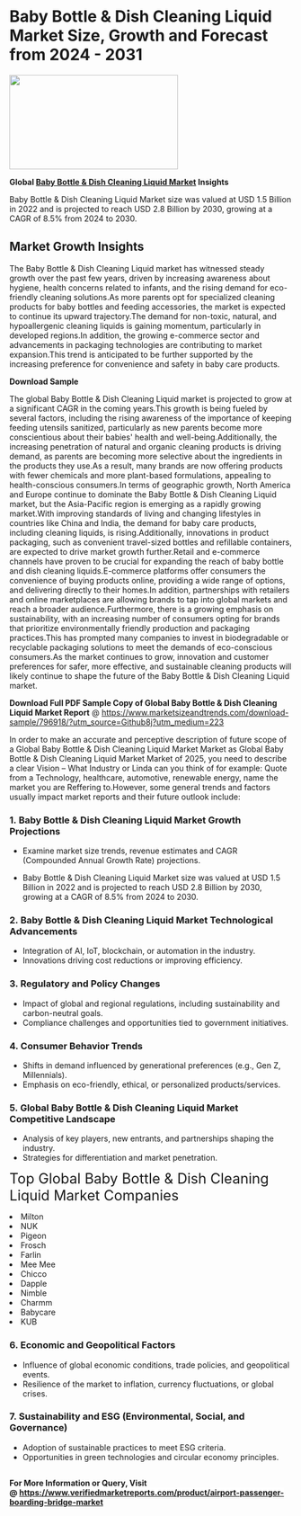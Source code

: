 <H1>Baby Bottle & Dish Cleaning Liquid Market Size, Growth and Forecast from 2024 - 2031</H1><img class="aligncenter size-medium wp-image-584254" src="https://thirdeyenews.in/wp-content/uploads/2024/09/Global-Market-Research-300x168.jpeg" alt="" width="300" height="168" /><p><strong>Global&nbsp;<a href="https://www.marketsizeandtrends.com/download-sample/796918/?utm_source=Github8j?utm_medium=223">Baby Bottle & Dish Cleaning Liquid Market</a> Insights</strong></p><p>Baby Bottle & Dish Cleaning Liquid Market size was valued at USD 1.5 Billion in 2022 and is projected to reach USD 2.8 Billion by 2030, growing at a CAGR of 8.5% from 2024 to 2030.</p><p><h2>Market Growth Insights</h2> <p>The Baby Bottle & Dish Cleaning Liquid market has witnessed steady growth over the past few years, driven by increasing awareness about hygiene, health concerns related to infants, and the rising demand for eco-friendly cleaning solutions.As more parents opt for specialized cleaning products for baby bottles and feeding accessories, the market is expected to continue its upward trajectory.The demand for non-toxic, natural, and hypoallergenic cleaning liquids is gaining momentum, particularly in developed regions.In addition, the growing e-commerce sector and advancements in packaging technologies are contributing to market expansion.This trend is anticipated to be further supported by the increasing preference for convenience and safety in baby care products.</p> <p><strong>Download Sample</strong></p> <p>The global Baby Bottle & Dish Cleaning Liquid market is projected to grow at a significant CAGR in the coming years.This growth is being fueled by several factors, including the rising awareness of the importance of keeping feeding utensils sanitized, particularly as new parents become more conscientious about their babies' health and well-being.Additionally, the increasing penetration of natural and organic cleaning products is driving demand, as parents are becoming more selective about the ingredients in the products they use.As a result, many brands are now offering products with fewer chemicals and more plant-based formulations, appealing to health-conscious consumers.In terms of geographic growth, North America and Europe continue to dominate the Baby Bottle & Dish Cleaning Liquid market, but the Asia-Pacific region is emerging as a rapidly growing market.With improving standards of living and changing lifestyles in countries like China and India, the demand for baby care products, including cleaning liquids, is rising.Additionally, innovations in product packaging, such as convenient travel-sized bottles and refillable containers, are expected to drive market growth further.Retail and e-commerce channels have proven to be crucial for expanding the reach of baby bottle and dish cleaning liquids.E-commerce platforms offer consumers the convenience of buying products online, providing a wide range of options, and delivering directly to their homes.In addition, partnerships with retailers and online marketplaces are allowing brands to tap into global markets and reach a broader audience.Furthermore, there is a growing emphasis on sustainability, with an increasing number of consumers opting for brands that prioritize environmentally friendly production and packaging practices.This has prompted many companies to invest in biodegradable or recyclable packaging solutions to meet the demands of eco-conscious consumers.As the market continues to grow, innovation and customer preferences for safer, more effective, and sustainable cleaning products will likely continue to shape the future of the Baby Bottle & Dish Cleaning Liquid market.</p> <p><span class=""><strong>Download Full PDF Sample Copy of Global Baby Bottle & Dish Cleaning Liquid Market Report</strong> @ <a href="https://www.marketsizeandtrends.com/download-sample/796918/?utm_source=Github8j?utm_medium=223" target="_blank">https://www.marketsizeandtrends.com/download-sample/796918/?utm_source=Github8j?utm_medium=223</a></span></p><p>In order to make an accurate and perceptive description of future scope of a Global&nbsp;Baby Bottle & Dish Cleaning Liquid Market Market as Global&nbsp;Baby Bottle & Dish Cleaning Liquid Market Market of 2025, you need to describe a clear Vision &ndash; What Industry or Linda can you think of for example: Quote from a Technology, healthcare, automotive, renewable energy, name the market you are Reffering to.However, some general trends and factors usually impact market reports and their future outlook include:</p><h3>1.&nbsp;<strong>Baby Bottle & Dish Cleaning Liquid Market Growth Projections</strong></h3><ul><li>Examine market size trends, revenue estimates and CAGR (Compounded Annual Growth Rate) projections.</li><li><p>Baby Bottle & Dish Cleaning Liquid Market size was valued at USD 1.5 Billion in 2022 and is projected to reach USD 2.8 Billion by 2030, growing at a CAGR of 8.5% from 2024 to 2030.</p></li></ul><h3>2.&nbsp;<strong>Baby Bottle & Dish Cleaning Liquid Market Technological Advancements</strong></h3><ul><li>Integration of AI, IoT, blockchain, or automation in the industry.</li><li>Innovations driving cost reductions or improving efficiency.</li></ul><h3>3.&nbsp;<strong>Regulatory and Policy Changes</strong></h3><ul><li>Impact of global and regional regulations, including sustainability and carbon-neutral goals.</li><li>Compliance challenges and opportunities tied to government initiatives.</li></ul><h3>4.&nbsp;<strong>Consumer Behavior Trends</strong></h3><ul><li>Shifts in demand influenced by generational preferences (e.g., Gen Z, Millennials).</li><li>Emphasis on eco-friendly, ethical, or personalized products/services.</li></ul><h3>5.&nbsp;<strong>Global Baby Bottle & Dish Cleaning Liquid Market Competitive Landscape</strong></h3><ul><li>Analysis of key players, new entrants, and partnerships shaping the industry.</li><li>Strategies for differentiation and market penetration.</li></ul><p data-pm-slice="1 1 []"><span style="color: inherit; font-family: inherit; font-size: 25px;">Top Global Baby Bottle & Dish Cleaning Liquid Market Companies</span></p><div class="" data-test-id=""><p><li>Milton</li><li> NUK</li><li> Pigeon</li><li> Frosch</li><li> Farlin</li><li> Mee Mee</li><li> Chicco</li><li> Dapple</li><li> Nimble</li><li> Charmm</li><li> Babycare</li><li> KUB</li></p></div><h3>6.&nbsp;<strong>Economic and Geopolitical Factors</strong></h3><ul><li>Influence of global economic conditions, trade policies, and geopolitical events.</li><li>Resilience of the market to inflation, currency fluctuations, or global crises.</li></ul><h3>7.&nbsp;<strong>Sustainability and ESG (Environmental, Social, and Governance)</strong></h3><ul><li>Adoption of sustainable practices to meet ESG criteria.</li><li>Opportunities in green technologies and circular economy principles.</li></ul><h2><strong style="font-size: 14px;">For More Information or Query, Visit @&nbsp;</strong><a style="background-color: #ffffff; font-size: 14px;" href="https://www.marketsizeandtrends.com/report/baby-bottle-dish-cleaning-liquid-market/" target="_blank">https://www.verifiedmarketreports.com/product/airport-passenger-boarding-bridge-market</a></h2>